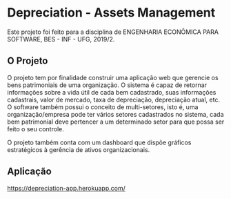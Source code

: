 # Depreciation - Assets Management

Este projeto foi feito para a disciplina de ENGENHARIA ECONÔMICA PARA SOFTWARE, BES - INF - UFG, 2019/2.

## O Projeto

O projeto tem por finalidade construir uma aplicação web que gerencie os bens patrimoniais de uma organização. O sistema é capaz de retornar informações sobre a vida útil de cada bem cadastrado, suas informações cadastrais, valor de mercado, taxa de depreciação, depreciação atual, etc. O software também possui o conceito de multi-setores, isto é, uma organização/empresa pode ter vários setores cadastrados no sistema, cada bem patrimonial deve pertencer a um determinado setor para que possa ser feito o seu controle.

O projeto também conta com um dashboard que dispõe gráficos estratégicos à gerência de ativos organizacionais.

## Aplicação

https://depreciation-app.herokuapp.com/
